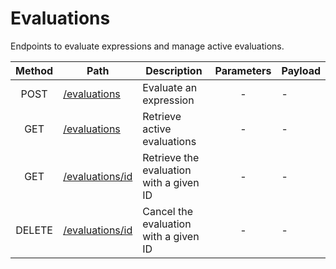 # Evaluations
Endpoints to evaluate expressions and manage active evaluations.

| Method | Path | Description | Parameters | Payload |
| :--: | -- | -- | :--: | -- |
| POST | [/evaluations](post.md) | Evaluate an expression | - | - | `evaluation` |
| GET | [/evaluations](get.md) | Retrieve active evaluations | - | - | - |
| GET | [/evaluations/id](id/get.md) | Retrieve the evaluation with a given ID | - | - | - |
| DELETE | [/evaluations/id](id/delete.md) | Cancel the evaluation with a given ID | - | - | - |